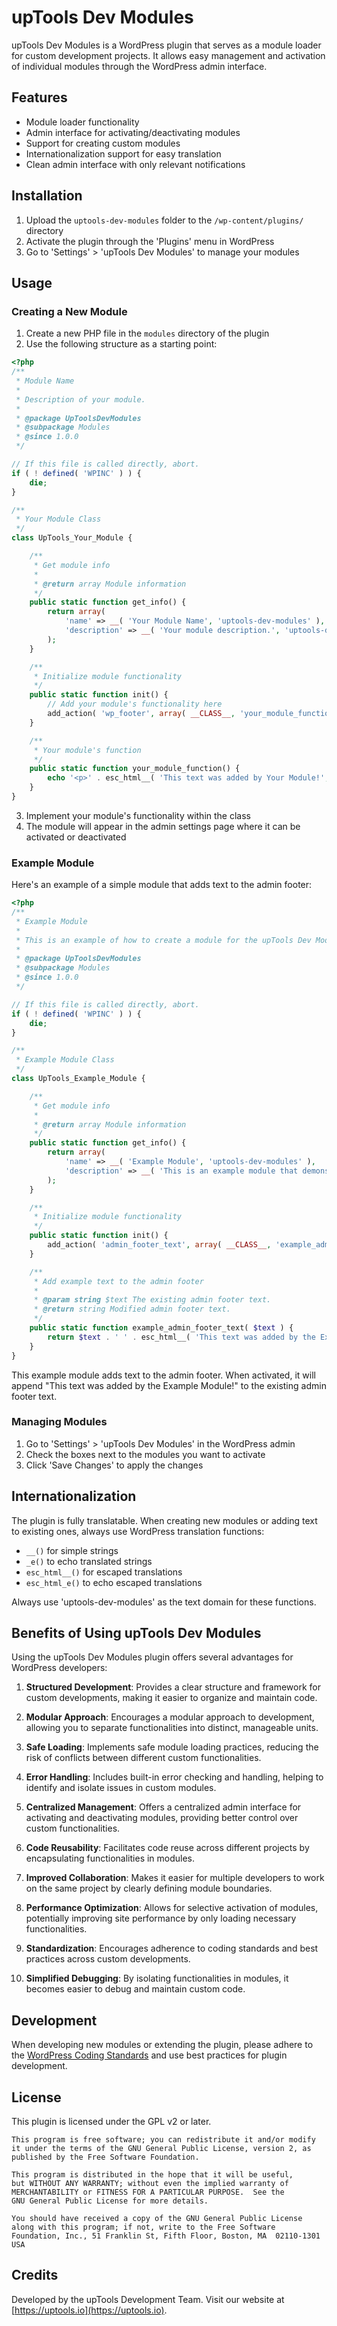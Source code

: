 # upTools Dev Modules

upTools Dev Modules is a WordPress plugin that serves as a module loader for custom development projects. It allows easy management and activation of individual modules through the WordPress admin interface.

## Features

- Module loader functionality
- Admin interface for activating/deactivating modules
- Support for creating custom modules
- Internationalization support for easy translation
- Clean admin interface with only relevant notifications

## Installation

1. Upload the `uptools-dev-modules` folder to the `/wp-content/plugins/` directory
2. Activate the plugin through the 'Plugins' menu in WordPress
3. Go to 'Settings' > 'upTools Dev Modules' to manage your modules

## Usage

### Creating a New Module

1. Create a new PHP file in the `modules` directory of the plugin
2. Use the following structure as a starting point:

```php
<?php
/**
 * Module Name
 *
 * Description of your module.
 *
 * @package UpToolsDevModules
 * @subpackage Modules
 * @since 1.0.0
 */

// If this file is called directly, abort.
if ( ! defined( 'WPINC' ) ) {
    die;
}

/**
 * Your Module Class
 */
class UpTools_Your_Module {

    /**
     * Get module info
     *
     * @return array Module information
     */
    public static function get_info() {
        return array(
            'name' => __( 'Your Module Name', 'uptools-dev-modules' ),
            'description' => __( 'Your module description.', 'uptools-dev-modules' ),
        );
    }

    /**
     * Initialize module functionality
     */
    public static function init() {
        // Add your module's functionality here
        add_action( 'wp_footer', array( __CLASS__, 'your_module_function' ) );
    }

    /**
     * Your module's function
     */
    public static function your_module_function() {
        echo '<p>' . esc_html__( 'This text was added by Your Module!', 'uptools-dev-modules' ) . '</p>';
    }
}
```

3. Implement your module's functionality within the class
4. The module will appear in the admin settings page where it can be activated or deactivated

### Example Module

Here's an example of a simple module that adds text to the admin footer:

```php
<?php
/**
 * Example Module
 *
 * This is an example of how to create a module for the upTools Dev Modules plugin.
 *
 * @package UpToolsDevModules
 * @subpackage Modules
 * @since 1.0.0
 */

// If this file is called directly, abort.
if ( ! defined( 'WPINC' ) ) {
    die;
}

/**
 * Example Module Class
 */
class UpTools_Example_Module {

    /**
     * Get module info
     *
     * @return array Module information
     */
    public static function get_info() {
        return array(
            'name' => __( 'Example Module', 'uptools-dev-modules' ),
            'description' => __( 'This is an example module that demonstrates how to create and use a module in the upTools Dev Modules plugin.', 'uptools-dev-modules' ),
        );
    }

    /**
     * Initialize module functionality
     */
    public static function init() {
        add_action( 'admin_footer_text', array( __CLASS__, 'example_admin_footer_text' ) );
    }

    /**
     * Add example text to the admin footer
     *
     * @param string $text The existing admin footer text.
     * @return string Modified admin footer text.
     */
    public static function example_admin_footer_text( $text ) {
        return $text . ' ' . esc_html__( 'This text was added by the Example Module!', 'uptools-dev-modules' );
    }
}
```

This example module adds text to the admin footer. When activated, it will append "This text was added by the Example Module!" to the existing admin footer text.

### Managing Modules

1. Go to 'Settings' > 'upTools Dev Modules' in the WordPress admin
2. Check the boxes next to the modules you want to activate
3. Click 'Save Changes' to apply the changes

## Internationalization

The plugin is fully translatable. When creating new modules or adding text to existing ones, always use WordPress translation functions:

- `__()` for simple strings
- `_e()` to echo translated strings
- `esc_html__()` for escaped translations
- `esc_html_e()` to echo escaped translations

Always use 'uptools-dev-modules' as the text domain for these functions.

## Benefits of Using upTools Dev Modules

Using the upTools Dev Modules plugin offers several advantages for WordPress developers:

1. **Structured Development**: Provides a clear structure and framework for custom developments, making it easier to organize and maintain code.

2. **Modular Approach**: Encourages a modular approach to development, allowing you to separate functionalities into distinct, manageable units.

3. **Safe Loading**: Implements safe module loading practices, reducing the risk of conflicts between different custom functionalities.

4. **Error Handling**: Includes built-in error checking and handling, helping to identify and isolate issues in custom modules.

5. **Centralized Management**: Offers a centralized admin interface for activating and deactivating modules, providing better control over custom functionalities.

6. **Code Reusability**: Facilitates code reuse across different projects by encapsulating functionalities in modules.

7. **Improved Collaboration**: Makes it easier for multiple developers to work on the same project by clearly defining module boundaries.

8. **Performance Optimization**: Allows for selective activation of modules, potentially improving site performance by only loading necessary functionalities.

9. **Standardization**: Encourages adherence to coding standards and best practices across custom developments.

10. **Simplified Debugging**: By isolating functionalities in modules, it becomes easier to debug and maintain custom code.

## Development

When developing new modules or extending the plugin, please adhere to the [WordPress Coding Standards](https://developer.wordpress.org/coding-standards/wordpress-coding-standards/) and use best practices for plugin development.

## License

This plugin is licensed under the GPL v2 or later.

```
This program is free software; you can redistribute it and/or modify
it under the terms of the GNU General Public License, version 2, as 
published by the Free Software Foundation.

This program is distributed in the hope that it will be useful,
but WITHOUT ANY WARRANTY; without even the implied warranty of
MERCHANTABILITY or FITNESS FOR A PARTICULAR PURPOSE.  See the
GNU General Public License for more details.

You should have received a copy of the GNU General Public License
along with this program; if not, write to the Free Software
Foundation, Inc., 51 Franklin St, Fifth Floor, Boston, MA  02110-1301  USA
```

## Credits

Developed by the upTools Development Team. Visit our website at [https://uptools.io](https://uptools.io).
